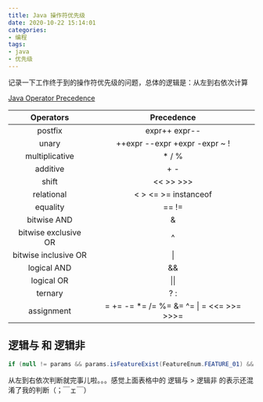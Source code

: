 ```yaml
---
title: Java 操作符优先级
date: 2020-10-22 15:14:01
categories:
- 编程
tags:
- java
- 优先级
---
```


记录一下工作终于到的操作符优先级的问题，总体的逻辑是：从左到右依次计算

[Java Operator Precedence](https://docs.oracle.com/javase/tutorial/java/nutsandbolts/operators.html)

|      Operators       |                Precedence                |
| :------------------: | :--------------------------------------: |
|       postfix        |              expr++ expr--               |
|        unary         |      ++expr --expr +expr -expr ~ !       |
|    multiplicative    |                  * / %                   |
|       additive       |                   + -                    |
|        shift         |                << >> >>>                 |
|      relational      |           < > <= >= instanceof           |
|       equality       |                  == !=                   |
|     bitwise AND      |                    &                     |
| bitwise exclusive OR |                    ^                     |
| bitwise inclusive OR |                    \|                    |
|     logical AND      |                    &&                    |
|      logical OR      |                   \|\|                   |
|       ternary        |                   ? :                    |
|      assignment      | = += -= *= /= %= &= ^= \| = <<= >>= >>>= |


## 逻辑与 和 逻辑非

```java
if (null != params && params.isFeatureExist(FeatureEnum.FEATURE_01) && !(ElementTypeEnum.ADDRESS.equals(Element.getElementTypeEnum()) || ElementTypeEnum.BUSINESS_ADDRESS.equals(Element.getElementTypeEnum())) && !ElementTypeEnum.PERSON_GLOBAL_INFO.getElementId().equals(Element.getId()))
```

从左到右依次判断就完事儿啦。。。感觉上面表格中的 逻辑与 > 逻辑非 的表示还混淆了我的判断（；￣ェ￣）
